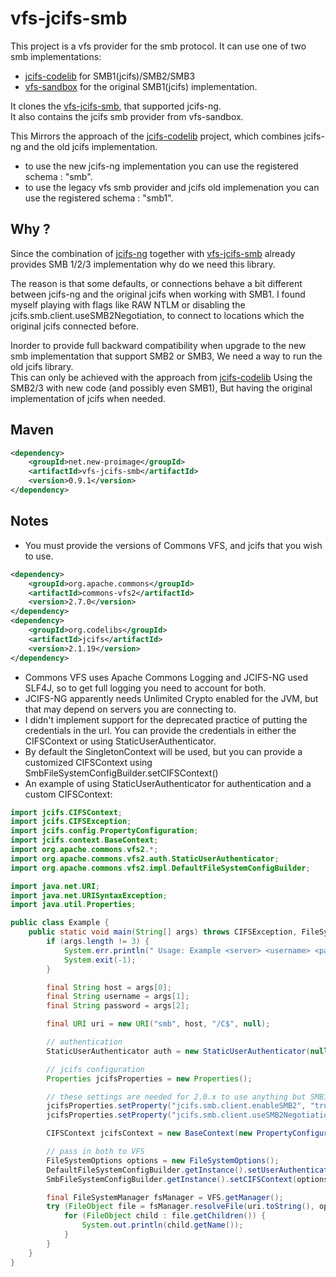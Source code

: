 # vfs-jcifs-smb
This project is a vfs provider for the smb protocol.
It can use one of two smb implementations:
* [jcifs-codelib](https://github.com/codelibs/jcifs) for SMB1(jcifs)/SMB2/SMB3
* [vfs-sandbox](http://commons.apache.org/proper/commons-vfs/) for the original SMB1(jcifs) implementation.

It clones the [vfs-jcifs-smb](https://github.com/new-proimage/vfs-jcifs-smb), that supported jcifs-ng.  
It also contains the jcifs smb provider from vfs-sandbox.

This Mirrors the approach of the [jcifs-codelib](https://github.com/codelibs/jcifs) project, which combines jcifs-ng and the old jcifs implementation.

* to use the new jcifs-ng implementation you can use the registered schema : "smb".
* to use the legacy vfs smb provider and jcifs old implemenation you can use the registered schema : "smb1".

## Why ?
Since the combination of [jcifs-ng](https://github.com/AgNO3/jcifs-ng) together with [vfs-jcifs-smb](https://github.com/new-proimage/vfs-jcifs-smb)
already provides SMB 1/2/3 implementation why do we need this library.

The reason is that some defaults, or connections behave a bit different between jcifs-ng and the original jcifs when working with SMB1.
I found myself playing with flags like RAW NTLM or disabling the jcifs.smb.client.useSMB2Negotiation, to connect to locations which the original jcifs connected before.

Inorder to provide full backward compatibility when upgrade to the new smb implementation that support SMB2 or SMB3, 
We need a way to run the old jcifs library.  
This can only be achieved with the approach from [jcifs-codelib](https://github.com/codelibs/jcifs)
Using the SMB2/3 with new code (and possibly even SMB1),
But having the original implementation of jcifs when needed.

## Maven
```xml
<dependency>
    <groupId>net.new-proimage</groupId>
    <artifactId>vfs-jcifs-smb</artifactId>
    <version>0.9.1</version>
</dependency>
```

## Notes

* You must provide the versions of Commons VFS, and jcifs that you wish to use.
```xml
<dependency>
    <groupId>org.apache.commons</groupId>
    <artifactId>commons-vfs2</artifactId>
    <version>2.7.0</version>
</dependency>
<dependency>
    <groupId>org.codelibs</groupId>
    <artifactId>jcifs</artifactId>
    <version>2.1.19</version>
</dependency>
```
* Commons VFS uses Apache Commons Logging and JCIFS-NG used SLF4J, so to get full logging you need to account for both.
* JCIFS-NG apparently needs Unlimited Crypto enabled for the JVM, but that may depend on servers you are connecting to.
* I didn't implement support for the deprecated practice of putting the credentials in the url. You can provide the
credentials in either the CIFSContext or using StaticUserAuthenticator.
* By default the SingletonContext will be used, but you can provide a customized CIFSContext using
SmbFileSystemConfigBuilder.setCIFSContext()
* An example of using StaticUserAuthenticator for authentication and a custom CIFSContext:
```java
import jcifs.CIFSContext;
import jcifs.CIFSException;
import jcifs.config.PropertyConfiguration;
import jcifs.context.BaseContext;
import org.apache.commons.vfs2.*;
import org.apache.commons.vfs2.auth.StaticUserAuthenticator;
import org.apache.commons.vfs2.impl.DefaultFileSystemConfigBuilder;

import java.net.URI;
import java.net.URISyntaxException;
import java.util.Properties;

public class Example {
    public static void main(String[] args) throws CIFSException, FileSystemException, URISyntaxException {
        if (args.length != 3) {
            System.err.println(" Usage: Example <server> <username> <password>");
            System.exit(-1);
        }

        final String host = args[0];
        final String username = args[1];
        final String password = args[2];

        final URI uri = new URI("smb", host, "/C$", null);

        // authentication
        StaticUserAuthenticator auth = new StaticUserAuthenticator(null, username, password);

        // jcifs configuration
        Properties jcifsProperties = new Properties();

        // these settings are needed for 2.0.x to use anything but SMB1, 2.1.x enables by default and will ignore
        jcifsProperties.setProperty("jcifs.smb.client.enableSMB2", "true");
        jcifsProperties.setProperty("jcifs.smb.client.useSMB2Negotiation", "true");

        CIFSContext jcifsContext = new BaseContext(new PropertyConfiguration(jcifsProperties));

        // pass in both to VFS
        FileSystemOptions options = new FileSystemOptions();
        DefaultFileSystemConfigBuilder.getInstance().setUserAuthenticator(options, auth);
        SmbFileSystemConfigBuilder.getInstance().setCIFSContext(options, jcifsContext);

        final FileSystemManager fsManager = VFS.getManager();
        try (FileObject file = fsManager.resolveFile(uri.toString(), options)) {
            for (FileObject child : file.getChildren()) {
                System.out.println(child.getName());
            }
        }
    }
}
```

